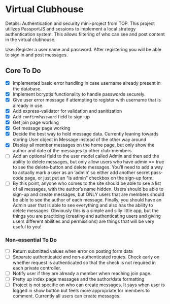 # Virtual Clubhouse

Details: Authentication and security mini-project from TOP. This project utilizes PassportJS and sessions to implement a local strategy authentication system. This allows filtering of who can see and post content in the virtual clubhouse.

Use: Register a user name and password. After registering you will be able to sign in and post messages.

## Core To Do

- [x] Implemented basic error handling in case username already present in the database.
- [x] Implement bcryptjs functionality to handle passwords securely.
- [x] Give user error message if attempting to register with username that is already in use.
- [x] Add express-validator for validation and sanitization
- [x] Add `confirmPassword` field to sign-up
- [x] Get join page working
- [x] Get message page working
- [x] Decide the best way to hold message data. Currently leaning towards storing User object in Message instead of the other way around
- [x] Display all member messages on the home page, but only show the author and date of the messages to other club-members
- [ ] Add an optional field to the user model called Admin and then add the ability to delete messages, but only allow users who have admin == true to see the delete-button and delete messages. You’ll need to add a way to actually mark a user as an ‘admin’ so either add another secret pass-code page, or just put an “is admin” checkbox on the sign-up form.
- [ ] By this point, anyone who comes to the site should be able to see a list of all messages, with the author’s name hidden. Users should be able to sign-up and create messages, but ONLY users that are members should be able to see the author of each message. Finally, you should have an Admin user that is able to see everything and also has the ability to delete messages. Obviously this is a simple and silly little app, but the things you are practicing (creating and authenticating users and giving users different abilities and permissions) are things that will be very useful to you!

### Non-essential To Do

- [ ] Return submitted values when error on posting form data
- [ ] Separate authenticated and non-authenticated routes. Check early on whether request is authenticated so that the check is not required in each private controller.
- [ ] Notify user if they are already a member when reaching join page.
- [ ] Pretty up index page messages and the author/date formatting
- [ ] Project is not specific on who can create messages. It says when user is logged in show button but feels more appropriate for members to comment. Currently all users can create messages.
